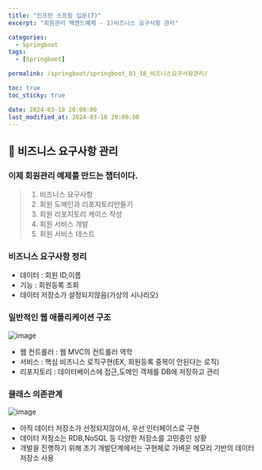 ```yaml
---
title: "인프런 스프링 입문(7)"
excerpt: "회원관리 백엔드예제 - 1)비즈니스 요구사항 관리"

categories:
  - Springboot
tags:
  - [Springboot]

permalink: /springboot/springboot_03_18_비즈니스요구사항관리/

toc: true
toc_sticky: true

date: 2024-03-18 20:00:00
last_modified_at: 2024-03-18 20:00:00
---
```


## 🦥 비즈니스 요구사항 관리

### 이제 회원관리 예제를 만드는 챕터이다.
>1. 비즈니스 요구사항  
>2. 회원 도메인과 리포지토리만들기
>3. 회원 리포지토리 케이스 작성
>4. 회원 서비스 개발
>5. 회원 서비스 테스트

### 비즈니스 요구사항 정리
  - 데이터 : 회원 ID,이름
  - 기능 : 회원등록 조회
  - 데이터 저장소가 설정되지않음(가상의 시나리오)
  
### 일반적인 웹 애플리케이션 구조
![image](https://github.com/garusitell/utterances/assets/45359953/42dcc993-7d25-4842-ac59-c6f5daeab46f)  

- 웹 컨트롤러 : 웹 MVC의 컨트롤러 역학
- 서비스 : 핵심 비즈니스 로직구현(EX, 회원등록 중복이 안된다는 로직)
- 리포지토리 : 데이터베이스에 접근,도메인 객체를 DB에 저장하고 관리

### 클래스 의존관계  
![image](https://github.com/garusitell/utterances/assets/45359953/023bca2b-b5d2-4c02-8422-3dafdaa379ab)
- 아직 데이터 저장소가 선정되지않아서, 우선 인터페이스로 구현
- 데이터 저장소는 RDB,NoSQL 등 다양한 저장소를 고민중인 상황
- 개발을 진행하기 위해 초기 개발단계에서는 구현체로 가벼운 메모리 기반의 데이터 저장소 사용


